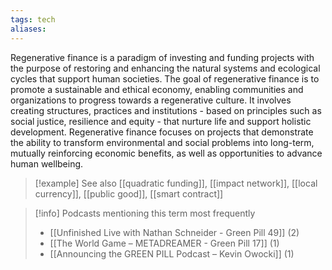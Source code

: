 ```yaml
---
tags: tech
aliases:
---
```


Regenerative finance is a paradigm of investing and funding projects with the purpose of restoring and enhancing the natural systems and ecological cycles that support human societies. The goal of regenerative finance is to promote a sustainable and ethical economy, enabling communities and organizations to progress towards a regenerative culture. It involves creating structures, practices and institutions - based on principles such as social justice, resilience and equity - that nurture life and support holistic development. Regenerative finance focuses on projects that demonstrate the ability to transform environmental and social problems into long-term, mutually reinforcing economic benefits, as well as opportunities to advance human wellbeing.

> [!example] See also
> [[quadratic funding]], [[impact network]], [[local currency]], [[public good]], [[smart contract]]

> [!info] Podcasts mentioning this term most frequently
> * [[Unfinished Live with Nathan Schneider - Green Pill 49]] (2)
> * [[The World Game – METADREAMER - Green Pill 17]] (1)
> * [[Announcing the GREEN PILL Podcast – Kevin Owocki]] (1)